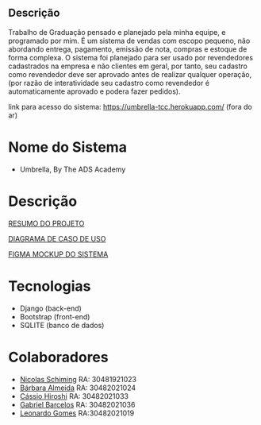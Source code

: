 ## Descrição
Trabalho de Graduação pensado e planejado pela minha equipe, e programado por mim.
É um sistema de vendas com escopo pequeno, não abordando entrega, pagamento, emissão de nota, compras e estoque de forma complexa.
O sistema foi planejado para ser usado por revendedores cadastrados na empresa e não clientes em geral, por tanto, seu cadastro como revendedor deve ser 
aprovado antes de realizar qualquer operação, (por razão de interatividade seu cadastro como revendedor é automaticamente aprovado e podera fazer pedidos).

link para acesso do sistema: https://umbrella-tcc.herokuapp.com/ (fora do ar)

# Nome do Sistema
* Umbrella, By The ADS Academy

# Descrição
[RESUMO DO PROJETO](https://docs.google.com/document/d/1lYzHoXqgSsGnK2DY0EFbA603NNvmuEOSIgz89ve1Q4g/edit?usp=sharing)

[DIAGRAMA DE CASO DE USO](https://lucid.app/lucidchart/4a63a198-4f90-46d0-9ec9-326521866ae0/edit?viewport_loc=-590%2C-21%2C2321%2C1039%2C.Q4MUjXso07N&invitationId=inv_2892c58b-f919-4b68-80c7-dfb1d29d940a)

[FIGMA MOCKUP DO SISTEMA](https://www.figma.com/file/5ejYiOfkiIeblSwwC7VgPW/Untitled)

# Tecnologias
* Django (back-end)
* Bootstrap (front-end)
* SQLITE (banco de dados)

# Colaboradores
* [Nicolas Schiming](https://github.com/NickSchiming) RA: 30481921023
* [Bárbara Almeida](https://github.com/BarbaraAlmeidaM)   RA: 30482021024
* [Cássio Hiroshi](https://github.com/cassiohirota)    RA: 30482021033
* [Gabriel Barcelos](https://github.com/GabrielBarcelos17)  RA: 30482021036
* [Leonardo Gomes](https://github.com/LeonardoGomes-Teyser)    RA:30482021019
